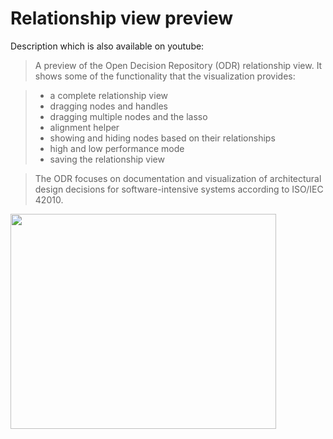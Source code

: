 # Relationship view preview #

Description which is also available on youtube:

> A preview of the Open Decision Repository (ODR) relationship view. It shows some of the functionality that the visualization provides:

> - a complete relationship view
> - dragging nodes and handles
> - dragging multiple nodes and the lasso
> - alignment helper
> - showing and hiding nodes based on their relationships
> - high and low performance mode
> - saving the relationship view

> The ODR focuses on documentation and visualization of architectural design decisions for software-intensive systems according to ISO/IEC 42010.

<a href='http://www.youtube.com/watch?feature=player_embedded&v=hZd26WLHgbY' target='_blank'><img src='http://img.youtube.com/vi/hZd26WLHgbY/0.jpg' width='425' height=344 /></a>